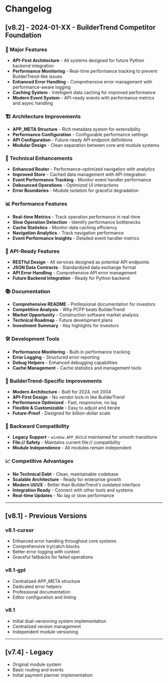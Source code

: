 # Changelog

## [v8.2] - 2024-01-XX - BuilderTrend Competitor Foundation

### 🚀 Major Features
- **API-First Architecture** - All systems designed for future Python backend integration
- **Performance Monitoring** - Real-time performance tracking to prevent BuilderTrend-like issues
- **Enhanced Error Handling** - Comprehensive error management with performance-aware logging
- **Caching System** - Intelligent data caching for improved performance
- **Modern Event System** - API-ready events with performance metrics and async handling

### 🏗️ Architecture Improvements
- **APP_META Structure** - Rich metadata system for extensibility
- **Performance Configuration** - Configurable performance settings
- **API Configuration** - Future-ready API endpoint definitions
- **Modular Design** - Clean separation between core and module systems

### 🔧 Technical Enhancements
- **Enhanced Router** - Performance-optimized navigation with analytics
- **Improved Store** - Cached data management with API integration
- **Event Performance Tracking** - Monitor event handler performance
- **Debounced Operations** - Optimized UI interactions
- **Error Boundaries** - Module isolation for graceful degradation

### 📊 Performance Features
- **Real-time Metrics** - Track operation performance in real-time
- **Slow Operation Detection** - Identify performance bottlenecks
- **Cache Statistics** - Monitor data caching efficiency
- **Navigation Analytics** - Track navigation performance
- **Event Performance Insights** - Detailed event handler metrics

### 🔌 API-Ready Features
- **RESTful Design** - All services designed as potential API endpoints
- **JSON Data Contracts** - Standardized data exchange format
- **API Error Handling** - Comprehensive API error management
- **Future Backend Integration** - Ready for Python backend

### 📚 Documentation
- **Comprehensive README** - Professional documentation for investors
- **Competitive Analysis** - Why PCFP beats BuilderTrend
- **Market Opportunity** - Construction software market analysis
- **Technical Roadmap** - Future development plans
- **Investment Summary** - Key highlights for investors

### 🛠️ Development Tools
- **Performance Monitoring** - Built-in performance tracking
- **Error Logging** - Structured error reporting
- **Debug Helpers** - Enhanced debugging capabilities
- **Cache Management** - Cache statistics and management tools

### 🎯 BuilderTrend-Specific Improvements
- **Modern Architecture** - Built for 2024, not 2004
- **API-First Design** - No vendor lock-in like BuilderTrend
- **Performance Optimized** - Fast, responsive, no lag
- **Flexible & Customizable** - Easy to adjust and iterate
- **Future-Proof** - Designed for billion-dollar scale

### 🔄 Backward Compatibility
- **Legacy Support** - `window.APP_BUILD` maintained for smooth transitions
- **File:// Safety** - Maintains current file:// compatibility
- **Module Independence** - All modules remain independent

### 📈 Competitive Advantages
- **No Technical Debt** - Clean, maintainable codebase
- **Scalable Architecture** - Ready for enterprise growth
- **Modern UI/UX** - Better than BuilderTrend's outdated interface
- **Integration Ready** - Connect with other tools and systems
- **Real-time Updates** - No lag or slow performance

---

## [v8.1] - Previous Versions

### v8.1-cursor
- Enhanced error handling throughout core systems
- Comprehensive try/catch blocks
- Better error logging with context
- Graceful fallbacks for failed operations

### v8.1-gpt
- Centralized APP_META structure
- Dedicated error helpers
- Professional documentation
- Editor configuration and linting

### v8.1
- Initial dual-versioning system implementation
- Centralized version management
- Independent module versioning

---

## [v7.4] - Legacy
- Original module system
- Basic routing and events
- Initial payment planner implementation
